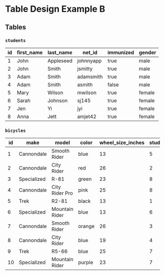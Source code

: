 # Table Design Example B

## Tables

### `students`

id | first_name | last_name | net_id | immunized | gender
--- | --- | --- | --- | --- | ---
1 | John | Appleseed | johnnyapp | true | male
2 | John | Smith | jsmitty | true | male
3 | Adam | Smith | adamsmith | true | male
4 | Adam | Smith | asmith | false | male
5 | Mary | Wilson | mwilson | true | female
6 | Sarah | Johnson | sj145 | true | female
7 | Jen | Yi | jyi | true | female
8 | Anna | Jett | amjet42 | true | female

### `bicycles`

id | make | model | color | wheel_size_inches | student_owner_id
--- | --- | --- | --- | --- | ---
1 | Cannondale  | Smooth Rider  | blue | 13 | 5
2 | Cannondale  | City Rider    | red | 26 | 2
3 | Specialized | R-81          | green  | 23 | 8
4 | Cannondale  | City Rider Pro | pink | 25 | 8
5 | Trek        | R2-81         | black | 13 | 1
6 | Specialized | Mountain Rider | blue | 13 | 6
7 | Cannondale  | Smooth Rider  | orange | 26 | 3
8 | Cannondale  | City Rider    | blue | 19 | 4
9 | Trek        | R5-66         | blue | 25 | 7
10 | Specialized | Mountain Rider | purple | 23 | 7
